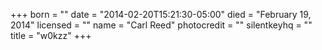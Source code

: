 +++
born = ""
date = "2014-02-20T15:21:30-05:00"
died = "February 19, 2014"
licensed = ""
name = "Carl Reed"
photocredit = ""
silentkeyhq = ""
title = "w0kzz"
+++
